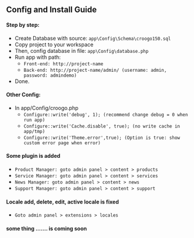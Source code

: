 ## Config and Install Guide

#### Step by step:

* Create Database with source: `app\Config\Schema\croogo150.sql`
* Copy project to your workspace
* Then, config database in file: `app\Config\database.php`
* Run app with path:
  * `Front-end: http://project-name`
  * `Back-end: http://project-name/admin/ (username: admin, password: admindemo)`
* Done.


#### Other Config:
* In app/Config/croogo.php
  * `Configure::write('debug', 1); (recommend change debug = 0 when run app)`
  * `Configure::write('Cache.disable', true); (no write cache in app/tmp)`
  * `Configure::write('Theme.error',true); (Option is true: show custom error page when error)`

#### Some plugin is added
  * `Product Manager: goto admin panel > content > products`
  * `Service Manager: goto admin panel > content > services`
  * `News Manager: goto admin panel > content > news`
  * `Support Manager: goto admin panel > content > support`

#### Locale add, delete, edit, active locale is fixed
  * `Goto admin panel > extensions > locales`


#### some thing ....... is coming soon
